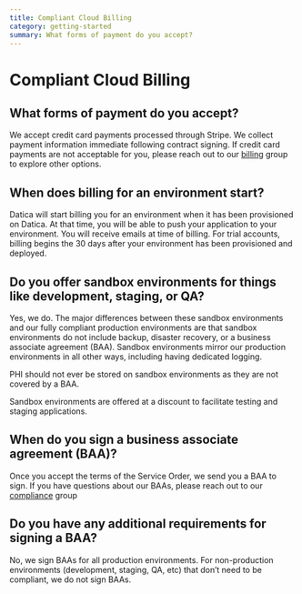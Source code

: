 ```yaml
---
title: Compliant Cloud Billing
category: getting-started
summary: What forms of payment do you accept?
---
```


# Compliant Cloud Billing

## What forms of payment do you accept?
We accept credit card payments processed through Stripe. We collect payment information immediate following contract signing. If credit card payments are not acceptable for you, please reach out to our [billing](mailto:billing@datica.com) group to explore other options.

## When does billing for an environment start?

Datica will start billing you for an environment when it has been provisioned  on Datica. At that time, you will be able to push your application to your environment. You will receive emails at time of billing. For trial accounts, billing begins the 30 days after your environment has been provisioned and deployed.

## Do you offer sandbox environments for things like development, staging, or QA?
Yes, we do. The major differences between these sandbox environments and our fully compliant production environments are that sandbox environments do not include backup, disaster recovery, or a business associate agreement (BAA). Sandbox environments mirror our production environments in all other ways, including having dedicated logging.

PHI should not ever be stored on sandbox environments as they are not covered by a BAA.

Sandbox environments are offered at a discount to facilitate testing and staging applications.

## When do you sign a business associate agreement (BAA)?
Once you accept the terms of the Service Order, we send you a BAA to sign. If you have questions about our BAAs, please reach out to our [compliance](mailto:hipaa@datica.com) group

## Do you have any additional requirements for signing a BAA?

No, we sign BAAs for all production environments. For non-production environments (development, staging, QA, etc) that don’t need to be compliant, we do not sign BAAs.
